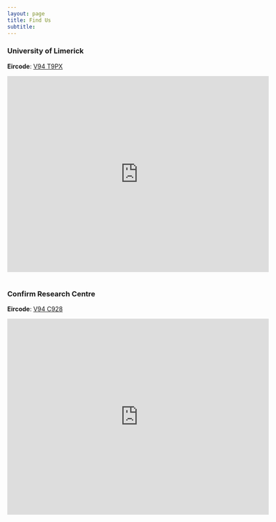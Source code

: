 ```yaml
---
layout: page
title: Find Us
subtitle: 
---
```



### University of Limerick
**Eircode**: [V94 T9PX](https://www.google.com/maps/dir//Sreelane,+Co.+Limerick,+V94+T9PX/@52.673698,-8.6421475,12z/data=!4m8!4m7!1m0!1m5!1m1!1s0x485b5e984fedfcc1:0xc891058181c8b1fc!2m2!1d-8.5721075!2d52.6736146)  

<div class="map-responsive">
<iframe src="https://www.google.com/maps/embed?pb=!1m18!1m12!1m3!1d2419.2462241370467!2d-8.574625884039518!3d52.67359133258743!2m3!1f0!2f0!3f0!3m2!1i1024!2i768!4f13.1!3m3!1m2!1s0x485b5e98212e5873%3A0xca7febf3aac3fc2d!2sUniversity%20of%20Limerick!5e0!3m2!1sen!2sie!4v1657716575176!5m2!1sen!2sie" width="600" height="450" style="border:0;" allowfullscreen="" loading="lazy" referrerpolicy="no-referrer-when-downgrade"></iframe>
</div>

<!-- Add some space between them -->
<br>

### Confirm Research Centre
**Eircode**: [V94 C928](https://www.google.com/maps/place/Confirm+Centre/@52.6647617,-8.5875824,17z/data=!3m1!4b1!4m5!3m4!1s0x485b5dc773a04575:0x89af5e50979e6614!8m2!3d52.6644957!4d-8.5850515)

<div class="map-responsive">
<iframe src="https://www.google.com/maps/embed?pb=!1m18!1m12!1m3!1d2419.7351260463397!2d-8.587582384187128!3d52.66476167984193!2m3!1f0!2f0!3f0!3m2!1i1024!2i768!4f13.1!3m3!1m2!1s0x485b5bff2edb466d%3A0xe7f91f7b7cf7fd87!2sCopia%20Green!5e0!3m2!1sen!2sie!4v1668605026807!5m2!1sen!2sie" width="600" height="450" style="border:0;" allowfullscreen="" loading="lazy" referrerpolicy="no-referrer-when-downgrade"></iframe>
</div>
